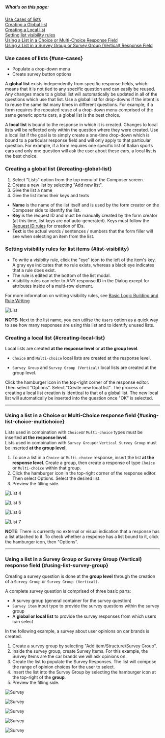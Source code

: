##### What's on this page:

[Use cases of lists](#use-cases)  
[Creating a Global list](#creating-global-list)  
[Creating a Local list](#creating-local-list)  
[Setting list visibility rules](#list-visibility)  
[Using a List in a Choice or Multi-Choice Response Field](#using-list-choice-multichoice)  
[Using a List in a Survey Group or Survey Group (Vertical) Response Field](#using-list-survey-group)  

### Use cases of lists {#use-cases}

* Populate a drop-down menu
* Create survey button options

A **global list** exists independently from specific response fields, which means that it is not tied to any specific question and can easily be reused. Any changes made to a global list will automatically be updated in all of the questions which use that list. Use a global list for drop-downs if the intent is to reuse the same list many times in different questions. For example, if a form requires the repeated reuse of a drop-down menu comprised of the same generic sports cars, a global list is the best choice.

A **local list** is bound to the response in which it is created. Changes to local lists will be reflected only within the question where they were created. Use a local list if the goal is to simply create a one-time drop-down which is bound to a particular response field and will only apply to that particular question. For example, if a form requires one specific list of Italian sports cars and only one question will ask the user about these cars, a local list is the best choice.

### Creating a global list {#creating-global-list}

1. Select "Lists" option from the top menu of the Composer screen.
2. Create a new list by selecting "Add new list".
3. Give the list a name
4. Give the list items their keys and texts

* **Name** is the name of the list itself and is used by the form creator on the Composer side to identify the list.
* **Key** is the request ID and must be manually created by the form creator (at this time, list keys are not auto-generated). Keys must follow the [Request ID rules](https://docs.dialob.io/dialob-expressions/#request-id-rules) for creation of IDs.
* **Text** is the actual words / sentences / numbers that the form filler will see when selecting an item from the list.

### Setting visibility rules for list items {#list-visibility}

* To write a visibilty rule, click the "eye" icon to the left of the item's key. A gray eye indicates that no rule exists, whereas a black eye indicates that a rule does exist.
* The rule is edited at the bottom of the list modal.
* Visibility rules can refer to ANY response ID in the Dialog except for attributes inside of a multi-row element.

For more information on writing visibility rules, see [Basic Logic Building and Rule Writing](https://docs.dialob.io/dialob-expressions/logic-building/)

![List](/images/list-visibility1.png)

**NOTE:** Next to the list name, you can utilise the `Users` option as a quick way to see how many responses are using this list and to identify unused lists.

### Creating a local list {#creating-local-list}

Local lists are created **at the response level** or **at the group level**.

* `Choice` and `Multi-choice` local lists are created at the response level.

* `Survey Group` and  `Survey Group (Vertical)` local lists are created at the group level.

Click the hamburger icon in the top-right corner of the response editor. Then select "Options". Select "Create new local list".  The process of creating a local list creation is identical to that of a global list.  The new local list will automatically be inserted into the question once "OK" is selected.

---

### Using a list in a Choice or Multi-Choice response field {#using-list-choice-multichoice}

Lists used in combination with `Choice`or `Multi-choice` types must be inserted **at the response level**.  
Lists used in combination with `Survey Group`or `Vertical Survey Group` must be inserted **at the group level**.

1. To use a list in a `Choice` or `Multi-choice` response, insert the list **at the response level**. Create a group, then create a response of type `Choice` or `Multi-choice` within that group.
2. Click the hamburger icon in the top-right corner of the response editor. Then select Options. Select the desired list.
3. Preview the filling side.

![List 4](/images/list4.png)

![List 5](/images/list5.png)

![List 6](/images/list6.png)

![List 7](/images/list7.png)

**NOTE**: There is currently no external or visual indication that a response has a list attached to it. To check whether a response has a list bound to it, click the hamburger icon, then "Options".

---

### Using a list in a Survey Group or Survey Group (Vertical) response field {#using-list-survey-group}

Creating a survey question is done at the **group level** through the creation of a `Survey Group` or `Survey Group (Vertical)`.  

A complete survey question is comprised of three basic parts:

* A survey group (general container for the survey question)
* `Survey item` input type to provide the survey questions within the survey group
* A **global or local list** to provide the survey responses from which users can select

In the following example, a survey about user opinions on car brands is created.  

1. Create a survey group by selecting "Add item/Structure/Survey Group".
2. Inside the survey group, create Survey Items. For this example, the Survey Items are the car brands we will ask opinions on.
3. Create the list to populate the Survey Responses. The list will comprise the range of opinion choices for the user to select.
4. Insert the list into the Survey Group by selecting the hamburger icon at the top-right of the **group**.
5. Preview the filling side.

![Survey](/images/survey3.png)

![Survey](/images/survey5.png)

![Survey](/images/survey2.png)

![Survey](/images/survey7.png)

![Survey](/images/survey6.png)
